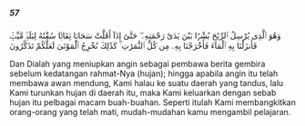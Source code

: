 ##### 57

<span class="ayah">وَهُوَ ٱلَّذِى يُرْسِلُ ٱلرِّيَٰحَ بُشْرًۢا بَيْنَ يَدَىْ رَحْمَتِهِۦ ۖ حَتَّىٰٓ إِذَآ أَقَلَّتْ سَحَابًۭا ثِقَالًۭا سُقْنَٰهُ لِبَلَدٍۢ مَّيِّتٍۢ فَأَنزَلْنَا بِهِ ٱلْمَآءَ فَأَخْرَجْنَا بِهِۦ مِن كُلِّ ٱلثَّمَرَٰتِ ۚ كَذَٰلِكَ نُخْرِجُ ٱلْمَوْتَىٰ لَعَلَّكُمْ تَذَكَّرُونَ</span>

<span class="ayah_translation">Dan Dialah yang meniupkan angin sebagai pembawa berita gembira sebelum kedatangan rahmat-Nya (hujan); hingga apabila angin itu telah membawa awan mendung, Kami halau ke suatu daerah yang tandus, lalu Kami turunkan hujan di daerah itu, maka Kami keluarkan dengan sebab hujan itu pelbagai macam buah-buahan. Seperti itulah Kami membangkitkan orang-orang yang telah mati, mudah-mudahan kamu mengambil pelajaran.</span>

